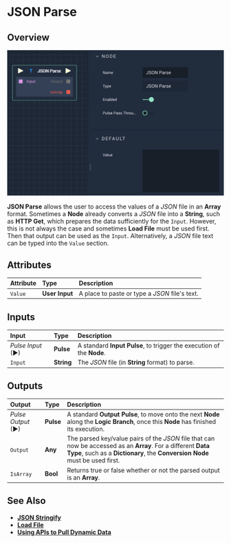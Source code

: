 # JSON Parse

## Overview

![The JSON Parse Node.](../../.gitbook/assets/jsonparse.png)

**JSON Parse** allows the user to access the values of a *JSON* file in an **Array** format. Sometimes a **Node** already converts a *JSON* file into a **String**, such as **HTTP Get**, which prepares the data sufficiently for the `Input`. However, this is not always the case and sometimes **Load File** must be used first. Then that output can be used as the `Input`. Alternatively, a *JSON* file text can be typed into the `Value` section.

## Attributes
| Attribute | Type | Description |
| :--- | :--- | :--- |
|`Value`|**User Input**|A place to paste or type a *JSON* file's text.|
## Inputs
| Input | Type | Description |
| :--- | :--- | :--- |
| _Pulse Input_ \(►\) | **Pulse** | A standard **Input Pulse**, to trigger the execution of the **Node**. |
|`Input`|**String**|The *JSON* file (in **String** format) to parse.|

## Outputs
| Output | Type | Description |
| :--- | :--- | :--- |
| _Pulse Output_ \(►\) | **Pulse** | A standard **Output Pulse**, to move onto the next **Node** along the **Logic Branch**, once this **Node** has finished its execution. |
|`Output`|**Any**|The parsed key/value pairs of the *JSON* file that can now be accessed as an **Array**. For a different **Data Type**, such as a **Dictionary**, the **Conversion Node** must be used first.|
|`IsArray`|**Bool**|Returns true or false whether or not the parsed output is an **Array**.|


## See Also

* [**JSON Stringify**](jsonstringify.md)
* [**Load File**](../io/loadfile.md)
* [**Using APIs to Pull Dynamic Data**](https://docs.incari.com/incari-studio/v/2021.3-unreleased/demo-projects/using-apis-to-pull-dynamic-data)


